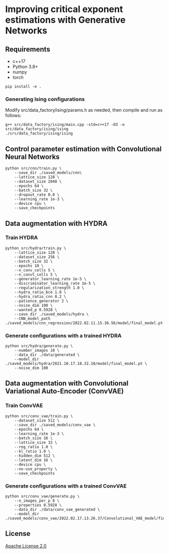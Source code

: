 # Improving critical exponent estimations with Generative Networks

## Requirements

* c++17
* Python 3.8+
* numpy
* torch

```shell
pip install -e .
```

### Generating Ising configurations

Modify src/data_factory/ising/params.h as needed, then compile and run as follows:

```shell
g++ src/data_factory/ising/main.cpp -std=c++17 -O3 -o src/data_factory/ising/ising
./src/data_factory/ising/ising
```

## Control parameter estimation with Convolutional Neural Networks

```shell
python src/cnn/train.py \
    --save_dir ./saved_models/cnn\
    --lattice_size 128 \
    --dataset_size 2048 \
    --epochs 64 \
    --batch_size 32 \
    --dropout_rate 0.0 \
    --learning_rate 1e-3 \
    --device cpu \
    --save_checkpoints
```
## Data augmentation with HYDRA

### Train HYDRA

```shell
python src/hydra/train.py \
    --lattice_size 128 \
    --dataset_size 256 \
    --batch_size 32 \
    --epochs 10 \
    --n_conv_cells 5 \
    --n_convt_cells 5 \
    --generator_learning_rate 1e-5 \
    --discriminator_learning_rate 1e-5 \
    --regularization_strength 1.0 \
    --hydra_ratio_bce 1.0 \
    --hydra_ratio_cnn 0.2 \
    --patience_generator 2 \
    --noise_dim 100 \
    --wanted_p 0.5928 \
    --save_dir ./saved_models/hydra \
    --CNN_model_path ./saved_models/cnn_regression/2022.02.11.15.36.56/model/final_model.pt
``` 
### Generate configurations with a trained HYDRA

```shell
python src/hydra/generate.py \
    --number_images 10 \
    --data_dir ./data/generated \
    --model_dir ./saved_models/hydra/2021.10.17.18.32.10/model/final_model.pt \
    --noise_dim 100
```

## Data augmentation with Convolutional Variational Auto-Encoder (ConvVAE)


### Train ConvVAE

```shell
python src/conv_vae/train.py \
    --dataset_size 512 \
    --save_dir ./saved_models/conv_vae \
    --epochs 64 \
    --learning_rate 1e-3 \
    --batch_size 16 \
    --lattice_size 32 \
    --reg_ratio 1.0 \
    --kl_ratio 1.0 \
    --hidden_dim 512 \
    --latent_dim 16 \
    --device cpu \
    --no-use_property \
    --save_checkpoints
``` 

### Generate configurations with a trained ConvVAE

```shell
python src/conv_vae/generate.py \
    --n_images_per_p 8 \
    --properties 0.5928 \
    --data_dir ./data/conv_vae_generated \
    --model_dir ./saved_models/conv_vae/2022.02.17.13.26.37/Convolutional_VAE_model/final_model.pt
```

## License
[Apache License 2.0](https://github.com/bisonai/mobilenetv3-tensorflow/blob/master/LICENSE)
